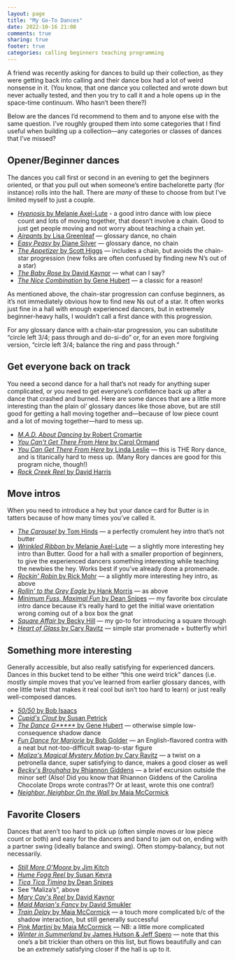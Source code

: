 ```yaml
---
layout: page
title: "My Go-To Dances"
date: 2022-10-16 21:08
comments: true
sharing: true
footer: true
categories: calling beginners teaching programming
---
```

A friend was recently asking for dances to build up their collection, as they were getting back into calling and their dance box had a lot of weird nonsense in it. (You know, that one dance you collected and wrote down but never actually tested, and then you try to call it and a hole opens up in the space-time continuum. Who hasn’t been there?)

Below are the dances I’d recommend to them and to anyone else with the same question. I’ve roughly grouped them into some categories that I find useful when building up a collection—any categories or classes of dances that I’ve missed?

## Opener/Beginner dances

The dances you call first or second in an evening to get the beginners oriented, or that you pull out when someone’s entire bachelorette party (for instance) rolls into the hall. There are _many_ of these to choose from but I’ve limited myself to just a couple.

* [*Hypnosis* by Melanie Axel-Lute](http://www.maxellute.net/hypnosis.html) - a good intro dance with low piece count and lots of moving together, that doesn’t involve a chain. Good to just get people moving and not worry about teaching a chain yet.
* [*Airpants* by Lisa Greenleaf](https://contradb.com/dances/831) — glossary dance, no chain<!--more-->
* [*Easy Peasy* by Diane Silver](https://contradb.com/dances/1450) — glossary dance, no chain
* [*The Appetizer* by Scott Higgs](http://www.scotthiggs.com/choreography.html) — includes a chain, but avoids the chain-star progression (new folks are often confused by finding new N’s out of a star)
* [*The Baby Rose* by David Kaynor](https://contradb.com/dances/8) — what can I say?
* [*The Nice Combination* by Gene Hubert](https://contradb.com/dances/467) — a classic for a reason!

As mentioned above, the chain-star progression can confuse beginners, as it’s not immediately obvious how to find new Ns out of a star. It often works just fine in a hall with enough experienced dancers, but in extremely beginner-heavy halls, I wouldn’t call a first dance with this progression.

For any glossary dance with a chain-star progression, you can substitute “circle left 3/4; pass through and do-si-do” or, for an even more forgiving version, “circle left 3/4; balance the ring and pass through.”

## Get everyone back on track

You need a second dance for a hall that’s not ready for anything super complicated, or you need to get everyone’s confidence back up after a dance that crashed and burned. Here are some dances that are a little more interesting than the plain ol’ glossary dances like those above, but are still good for getting a hall moving together and—because of low piece count and a lot of moving together—hard to mess up.

* [*M.A.D. About Dancing* by Robert Cromartie](https://contradb.com/dances/1807)
* [*You Can't Get There From Here* by Carol Ormand](https://contradb.com/dances/255)
* [*You Can Get There From Here* by Linda Leslie](https://contradb.com/dances/445) — this is THE Rory dance, and is titanically hard to mess up. (Many Rory dances are good for this program niche, though!)
* [*Rock Creek Reel* by David Harris](https://contradb.com/dances/426)

## Move intros

When you need to introduce a hey but your dance card for Butter is in tatters because of how many times you’ve called it.

* [*The Carousel* by Tom Hinds](https://www.folkopieds.ch/app/download/11508427193/The%20Carousel%20En.pdf?t=1580217159) — a perfectly cromulent hey intro that’s not butter
* [*Wrinkled Ribbon* by Melanie Axel-Lute](http://www.maxellute.net/wrinkled.html) — a slightly more interesting hey intro than Butter. Good for a hall with a smaller proportion of beginners, to give the experienced dancers something interesting while teaching the newbies the hey. Works best if you’ve already done a promenade.
* [*Rockin' Robin* by Rick Mohr](http://rickmohr.net/contra/dances.asp#RockinRobin) — a slightly more interesting hey intro, as above
* [*Rollin' to the Grey Eagle* by Hank Morris](http://dancevideos.childgrove.org/contra/contra-modern/236) — as above
* [*Minimum Fuss, Maximal Fun* by Dean Snipes](https://www.ibiblio.org/contradance/thecallersbox/dance.php?id=12382) — my favorite box circulate intro dance because it’s really hard to get the initial wave orientation wrong coming out of a box box the gnat
* [*Square Affair* by Becky Hill](https://contradb.com/dances/753) — my go-to for introducing a square through
* [*Heart of Glass* by Cary Ravitz](https://www.dance.ravitz.us/#hg) — simple star promenade + butterfly whirl

## Something more interesting
Generally accessible, but also really satisfying for experienced dancers. Dances in this bucket tend to be either “this one weird trick” dances (i.e. mostly simple moves that you’ve learned from earlier glossary dances, with one little twist that makes it real cool but isn’t too hard to learn) or just really well-composed dances.

* [*50/50* by Bob Isaacs](http://dancevideos.childgrove.org/contra/contra-modern/545-50-50-by-bob-isaacs-becket)
* [*Cupid's Clout* by Susan Petrick](https://contradb.com/dances/776)
* [*The Dance G\*\*\*\*\** by Gene Hubert](http://dancevideos.childgrove.org/contra/contra-modern/129-the-dance-gypsy) — otherwise simple low-consequence shadow dance
* [*Fun Dance for Marjorie* by Bob Golder](https://contradb.com/dances/1822) — an English-flavored contra with a neat but not-too-difficult swap-to-star figure
* [*Maliza's Magical Mystery Motion* by Cary Ravitz](https://contradb.com/dances/911) — a twist on a petronella dance, super satisfying to dance, makes a good closer as well
* [*Becky's Brouhaha* by Rhiannon Giddens](http://barndancecaller.net/dancecards/Becky's%20Brouhaha.html) — a brief excursion outside the minor set! (Also! Did you know that Rhiannon Giddens of the Carolina Chocolate Drops wrote contras?? Or at least, wrote this one contra!)
* [*Neighbor, Neighbor On the Wall* by Maia McCormick](https://contra.maiamccormick.com/dances.html#neighborneighboronthewall)

## Favorite Closers
Dances that aren’t too hard to pick up (often simple moves or low piece count or both) and easy for the dancers and band to jam out on, ending with a partner swing (ideally balance and swing). Often stompy-balancy, but not necessarily.

* [*Still More O'Moore* by Jim Kitch](https://contradb.com/dances/1501)
* [*Hume Fogg Reel* by Susan Kevra](https://www.youtube.com/watch?v=NJFRE_wX_2A)
* [*Tica Tica Timing* by Dean Snipes](https://contradb.com/dances/462)
* See “Maliza’s”, above
* [*Mary Cay's Reel* by David Kaynor](https://contradb.com/dances/833)
* [*Maid Marian's Fancy* by David Smukler](https://davidsmukler.syracusecountrydancers.org/contras-etc-tried-and-true/#marian)
* [*Train Delay* by Maia McCormick](https://contra.maiamccormick.com/dances.html#traindelay) — a touch more complicated b/c of the shadow interaction, but still generally successful
* [*Pink Martini* by Maia McCormick](https://contra.maiamccormick.com/dances.html#pinkmartini) — NB: a little more complicated
* [*Winter in Summerland* by James Hutson & Jeff Spero](https://www.ibiblio.org/contradance/thecallersbox/dance.php?id=10882) — note that this one’s a bit trickier than others on this list, but flows beautifully and can be an _extremely_ satisfying closer if the hall is up to it.
